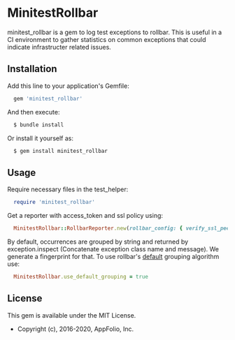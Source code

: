 # MinitestRollbar

minitest_rollbar is a gem to log test exceptions to rollbar. This is useful in a CI environment to gather statistics on
common exceptions that could indicate infrastructer related issues.

## Installation

Add this line to your application's Gemfile:

```ruby
  gem 'minitest_rollbar'
```

And then execute:

```bash
  $ bundle install
```

Or install it yourself as:

```bash
  $ gem install minitest_rollbar
```

## Usage

Require necessary files in the test_helper:

```ruby
  require 'minitest_rollbar'
```

Get a reporter with access_token and ssl policy using:

```ruby
  MinitestRollbar::RollbarReporter.new(rollbar_config: { verify_ssl_peer: false, access_token: 'whatever' })
```

By default, occurrences are grouped by string and returned by exception.inspect (Concatenate exception class name and
message). We generate a fingerprint for that. To use rollbar's [default](https://rollbar.com/docs/grouping-algorithm/)
grouping algorithm use:

```ruby
  MinitestRollbar.use_default_grouping = true
```

## License

This gem is available under the MIT License.

* Copyright (c), 2016-2020, AppFolio, Inc.
